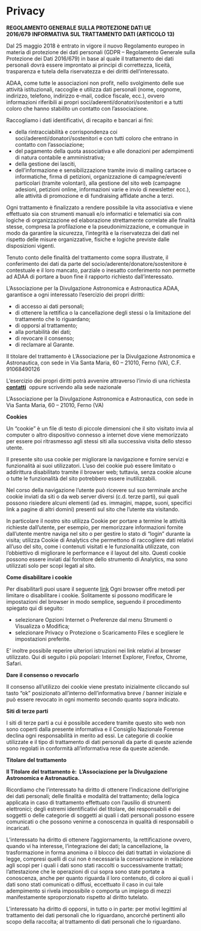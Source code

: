 Privacy
=======

**REGOLAMENTO GENERALE SULLA PROTEZIONE DATI UE 2016/679** **INFORMATIVA SUL TRATTAMENTO DATI (ARTICOLO 13)**

Dal 25 maggio 2018 è entrato in vigore il nuovo Regolamento europeo in materia di protezione dei dati personali (GDPR – Regolamento Generale sulla Protezione dei Dati 2016/679) in base al quale il trattamento dei dati personali dovrà essere improntato ai principi di correttezza, liceità, trasparenza e tutela della riservatezza e dei diritti dell’interessato.

  
ADAA, come tutte le associazioni non profit, nello svolgimento delle sue attività istituzionali, raccoglie e utilizza dati personali (nome, cognome, indirizzo, telefono, indirizzo e-mail, codice fiscale, ecc.), ovvero informazioni riferibili ai propri soci/aderenti/donatori/sostenitori e a tutti coloro che hanno stabilito un contatto con l’associazione.

Raccogliamo i dati identificativi, di recapito e bancari ai fini:

*   della rintracciabilità e corrispondenza coi soci/aderenti/donatori/sostenitori e con tutti coloro che entrano in contatto con l’associazione;
*   del pagamento della quota associativa e alle donazioni per adempimenti di natura contabile e amministrativa;
*   della gestione dei lasciti,
*   dell’informazione e sensibilizzazione tramite invio di mailing cartacee o informatiche, firma di petizioni, organizzazione di campagne/eventi particolari (tramite volontari), alla gestione del sito web (campagne adesioni, petizioni online, informazioni varie e invio di newsletter ecc.), alle attività di promozione e di fundraising affidate anche a terzi.

Ogni trattamento è finalizzato a rendere possibile la vita associativa e viene effettuato sia con strumenti manuali e/o informatici e telematici sia con logiche di organizzazione ed elaborazione strettamente correlate alle finalità stesse, compresa la profilazione e la pseudonimizzazione, e comunque in modo da garantire la sicurezza, l’integrità e la riservatezza dei dati nel rispetto delle misure organizzative, fisiche e logiche previste dalle disposizioni vigenti.

Tenuto conto delle finalità del trattamento come sopra illustrate, il conferimento dei dati da parte del socio/aderente/donatore/sostenitore è contestuale e il loro mancato, parziale o inesatto conferimento non permette ad ADAA di portare a buon fine il rapporto richiesto dall’interessato.

L’Associazione per la Divulgazione Astronomica e Astronautica ADAA, garantisce a ogni interessato l’esercizio dei propri diritti:

*   di accesso ai dati personali;
*   di ottenere la rettifica o la cancellazione degli stessi o la limitazione del trattamento che lo riguardano;
*   di opporsi al trattamento;
*   alla portabilità dei dati;
*   di revocare il consenso;
*   di reclamare al Garante.

Il titolare del trattamento è L’Associazione per la Divulgazione Astronomica e Astronautica, con sede in Via Santa Maria, 60 – 21010, Ferno (VA), C.F. 91068490126

L’esercizio dei propri diritti potrà avvenire attraverso l’invio di una richiesta **[contatti](https://www.adaa.it/wp/wp-content/uploads/2022/09/contatti-adaa.pdf)**  oppure scrivendo alla sede nazionale 

L’Associazione per la Divulgazione Astronomica e Astronautica, con sede in Via Santa Maria, 60 – 21010, Ferno (VA)

**Cookies**

Un “cookie” è un file di testo di piccole dimensioni che il sito visitato invia al computer o altro dispositivo connesso a internet dove viene memorizzato per essere poi ritrasmesso agli stessi siti alla successiva visita dello stesso utente.

Il presente sito usa cookie per migliorare la navigazione e fornire servizi e funzionalità ai suoi utilizzatori. L’uso dei cookie può essere limitato o addirittura disabilitato tramite il browser web; tuttavia, senza cookie alcune o tutte le funzionalità del sito potrebbero essere inutilizzabili.

Nel corso della navigazione l’utente può ricevere sul suo terminale anche cookie inviati da siti o da web server diversi (c.d. terze parti), sui quali possono risiedere alcuni elementi (ad es. immagini, mappe, suoni, specifici link a pagine di altri domini) presenti sul sito che l’utente sta visitando.

In particolare il nostro sito utilizza Cookie per portare a termine le attività richieste dall’utente, per esempio, per memorizzare informazioni fornite dall’utente mentre naviga nel sito o per gestire lo stato di “login” durante la visita; utilizza Cookie di Analytics che permettono di raccogliere dati relativi all’uso del sito, come i contenuti visitati e le funzionalità utilizzate, con l’obbiettivo di migliorare le performance e il layout del sito. Questi cookie possono essere inviati dal fornitore dello strumento di Analytics, ma sono utilizzati solo per scopi legati al sito.

**Come disabilitare i cookie**

Per disabilitarli puoi usare il seguente [link](https://tools.google.com/dlpage/gaoptout?hl=it) Ogni browser offre metodi per limitare o disabilitare i cookie. Solitamente si possono modificare le impostazioni del browser in modo semplice, seguendo il procedimento spiegato qui di seguito:

*   selezionare Opzioni Internet o Preferenze dal menu Strumenti o Visualizza o Modifica;
*   selezionare Privacy o Protezione o Scaricamento Files e scegliere le impostazioni preferite.

E’ inoltre possibile reperire ulteriori istruzioni nei link relativi al browser utilizzato. Qui di seguito i più popolari: Internet Explorer, Firefox, Chrome, Safari.

**Dare il consenso o revocarlo**

Il consenso all’utilizzo dei cookie viene prestato inizialmente cliccando sul tasto “ok” posizionato all’interno dell’informativa breve / banner iniziale e può essere revocato in ogni momento secondo quanto sopra indicato.

**Siti di terze parti**

I siti di terze parti a cui è possibile accedere tramite questo sito web non sono coperti dalla presente informativa e il Consiglio Nazionale Forense declina ogni responsabilità in merito ad essi. Le categorie di cookie utilizzate e il tipo di trattamento di dati personali da parte di queste aziende sono regolati in conformità all’informativa rese da queste aziende.

**Titolare del trattamento**

**Il Titolare del trattamento è:  L’Associazione per la Divulgazione Astronomica e Astronautica.**

Ricordiamo che l’interessato ha diritto di ottenere l’indicazione dell’origine dei dati personali; delle finalità e modalità del trattamento; della logica applicata in caso di trattamento effettuato con l’ausilio di strumenti elettronici; degli estremi identificativi del titolare, dei responsabili e dei soggetti o delle categorie di soggetti ai quali i dati personali possono essere comunicati o che possono venirne a conoscenza in qualità di responsabili o incaricati.

L’interessato ha diritto di ottenere l’aggiornamento, la rettificazione ovvero, quando vi ha interesse, l’integrazione dei dati; la cancellazione, la trasformazione in forma anonima o il blocco dei dati trattati in violazione di legge, compresi quelli di cui non è necessaria la conservazione in relazione agli scopi per i quali i dati sono stati raccolti o successivamente trattati; l’attestazione che le operazioni di cui sopra sono state portate a conoscenza, anche per quanto riguarda il loro contenuto, di coloro ai quali i dati sono stati comunicati o diffusi, eccettuato il caso in cui tale adempimento si rivela impossibile o comporta un impiego di mezzi manifestamente sproporzionato rispetto al diritto tutelato.

L’interessato ha diritto di opporsi, in tutto o in parte: per motivi legittimi al trattamento dei dati personali che lo riguardano, ancorché pertinenti allo scopo della raccolta; al trattamento di dati personali che lo riguardano.